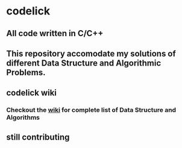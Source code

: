 # codelick

## All code written in C/C++

## This repository accomodate my solutions of different **Data Structure and Algorithmic** Problems.

## codelick wiki
### Checkout the [wiki](https://github.com/ayushagg31/codelick/wiki) for complete list of Data Structure and Algorithms


## still contributing
